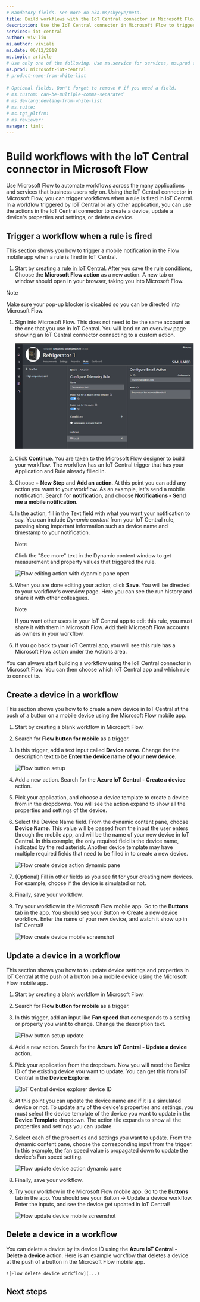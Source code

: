 ```yaml
---
# Mandatory fields. See more on aka.ms/skyeye/meta.
title: Build workflows with the IoT Central connector in Microsoft Flow | Microsoft Docs
description: Use the IoT Central connector in Microsoft Flow to trigger workflows and create, update, and delete devices in workflows.
services: iot-central
author: viv-liu
ms.author: viviali
ms.date: 06/12/2018
ms.topic: article
# Use only one of the following. Use ms.service for services, ms.prod for on-prem. Remove the # before the relevant field.
ms.prod: microsoft-iot-central
# product-name-from-white-list

# Optional fields. Don't forget to remove # if you need a field.
# ms.custom: can-be-multiple-comma-separated
# ms.devlang:devlang-from-white-list
# ms.suite: 
# ms.tgt_pltfrm:
# ms.reviewer:
manager: timlt
---
```


# Build workflows with the IoT Central connector in Microsoft Flow

Use Microsoft Flow to automate workflows across the many applications and services that business users rely on. Using the IoT Central connector in Microsoft Flow, you can trigger workflows when a rule is fired in IoT Central. In a workflow triggered by IoT Central or any other application, you can use the actions in the IoT Central connector to create a device, update a device's properties and settings, or delete a device.

## Trigger a workflow when a rule is fired

This section shows you how to trigger a mobile notification in the Flow mobile app when a rule is fired in IoT Central.

1. Start by [creating a rule in IoT Central](howto-create-telemetry-rules.md). After you save the rule conditions, Choose the **Microsoft Flow action** as a new action. A new tab or window should open in your browser, taking you into Microsoft Flow.

> [!NOTE]
> Make sure your pop-up blocker is disabled so you can be directed into Microsoft Flow.

1. Sign into Microsoft Flow. This does not need to be the same account as the one that you use in IoT Central. You will land on an overview page showing an IoT Central connector connecting to a custom action.

    ![Flow template overview](media\howto-create-telemetry-rules\image6.png)

1. Click **Continue**. You are taken to the Microsoft Flow designer to build your workflow. The workflow has an IoT Central trigger that has your Application and Rule already filled in.

1. Choose **+ New Step** and **Add an action**. At this point you can add any action you want to your workflow. As an example, let's send a mobile notification. Search for **notification**, and choose **Notifications - Send me a mobile notification**.

1. In the action, fill in the Text field with what you want your notification to say. You can include *Dynamic content* from your IoT Central rule, passing along important information such as device name and timestamp to your notification.

    > [!NOTE]
    > Click the "See more" text in the Dynamic content window to get measurement and property values that triggered the rule.

    ![Flow editing action with dyanmic pane open](...)

1. When you are done editing your action, click **Save**. You will be directed to your workflow's overview page. Here you can see the run history and share it with other colleagues.

    > [!NOTE]
    > If you want other users in your IoT Central app to edit this rule, you must share it with them in Microsoft Flow. Add their Microsoft Flow accounts as owners in your workflow.

1. If you go back to your IoT Central app, you will see this rule has a Microsoft Flow action under the Actions area.

You can always start building a workflow using the IoT Central connector in Microsoft Flow. You can then choose which IoT Central app and which rule to connect to.

## Create a device in a workflow

This section shows you how to to create a new device in IoT Central at the push of a button on a mobile device using the Microsoft Flow mobile app.

1. Start by creating a blank workflow in Microsoft Flow.

1. Search for **Flow button for mobile** as a trigger.

1. In this trigger, add a text input called **Device name**. Change the the description text to be **Enter the device name of your new device**.

    ![Flow button setup](...)

1. Add a new action. Search for the **Azure IoT Central - Create a device** action.

1. Pick your application, and choose a device template to create a device from in the dropdowns. You will see the action expand to show all the properties and settings of the device.

1. Select the Device Name field. From the dynamic content pane, choose **Device Name**. This value will be passed from the input the user enters through the mobile app, and will be the name of your new device in IoT Central. In this example, the only required field is the device name, indicated by the red asterisk. Another device template may have multiple required fields that need to be filled in to create a new device.

    ![Flow create device action dynamic pane](...)

1. (Optional) Fill in other fields as you see fit for your creating new devices. For example, choose if the device is simulated or not.

1. Finally, save your workflow.

1. Try your workflow in the Microsoft Flow mobile app. Go to the **Buttons** tab in the app. You should see your Button -> Create a new device workflow. Enter the name of your new device, and watch it show up in IoT Central!

    ![Flow create device mobile screenshot](...)

## Update a device in a workflow

This section shows you how to to update device settings and properties in IoT Central at the push of a button on a mobile device using the Microsoft Flow mobile app.

1. Start by creating a blank workflow in Microsoft Flow.

1. Search for **Flow button for mobile** as a trigger.

1. In this trigger, add an input like **Fan speed** that corresponds to a setting or property you want to change. Change the description text.

    ![Flow button setup update](...)

1. Add a new action. Search for the **Azure IoT Central - Update a device** action.

1. Pick your application from the dropdown. Now you will need the Device ID of the existing device you want to update. You can get this from IoT Central in the **Device Explorer**.

    ![IoT Central device explorer device ID](...)

1. At this point you can update the device name and if it is a simulated device or not. To update any of the device's properties and settings, you must select the device template of the device you want to update in the **Device Template** dropdown. The action tile expands to show all the properties and settings you can update.

1. Select each of the properties and settings you want to update. From the dynamic content pane, choose the corresponding input from the trigger. In this example, the fan speed value is propagated down to update the device's Fan speed setting.

    ![Flow update device action dynamic pane](...)

1. Finally, save your workflow.

1. Try your workflow in the Microsoft Flow mobile app. Go to the **Buttons** tab in the app. You should see your Button -> Update a device workflow. Enter the inputs, and see the device get updated in IoT Central!

    ![Flow update device mobile screenshot](...)

## Delete a device in a workflow

You can delete a device by its device ID using the **Azure IoT Central - Delete a device** action. Here is an example workflow that deletes a device at the push of a button in the Microsoft Flow mobile app.

    ![Flow delete device workflow](...)

## Next steps
